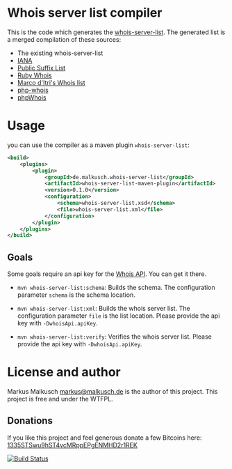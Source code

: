 # Whois server list compiler

This is the code which generates the [whois-server-list](https://github.com/whois-server-list/whois-server-list).
The generated list is a merged compilation of these sources:

* The existing whois-server-list
* [IANA](http://www.iana.org/domains/root/db)
* [Public Suffix List](https://publicsuffix.org/list/effective_tld_names.dat)
* [Ruby Whois](https://github.com/weppos/whois/blob/master/data/tld.json)
* [Marco d'Itri's Whois list](https://raw.githubusercontent.com/rfc1036/whois/next/tld_serv_list)
* [php-whois](https://raw.githubusercontent.com/regru/php-whois/master/src/Phois/Whois/whois.servers.json)
* [phpWhois](https://raw.githubusercontent.com/phpWhois/phpWhois/master/src/whois.servers.php)


# Usage

you can use the compiler as a maven plugin `whois-server-list`:

```xml
<build>
    <plugins>
        <plugin>
            <groupId>de.malkusch.whois-server-list</groupId>
            <artifactId>whois-server-list-maven-plugin</artifactId>
            <version>0.1.0</version>
            <configuration>
                <schema>whois-server-list.xsd</schema>
                <file>whois-server-list.xml</file>
            </configuration>
        </plugin>
    </plugins>
</build>
```

## Goals

Some goals require an api key for the [Whois API](http://whois-api.domaininformation.de/). You can get it 
there.

* `mvn whois-server-list:schema`: Builds the schema. The configuration parameter
  `schema` is the schema location.

* `mvn whois-server-list:xml`: Builds the whois server list. The configuration
  parameter `file` is the list location. Please provide the api key with `-DwhoisApi.apiKey`.
  
* `mvn whois-server-list:verify`: Verifies the whois server list.
  Please provide the api key with `-DwhoisApi.apiKey`.


# License and author

Markus Malkusch <markus@malkusch.de> is the author of this project. This project is free and under the WTFPL.

## Donations

If you like this project and feel generous donate a few Bitcoins here:
[1335STSwu9hST4vcMRppEPgENMHD2r1REK](bitcoin:1335STSwu9hST4vcMRppEPgENMHD2r1REK)

[![Build Status](https://travis-ci.org/whois-server-list/whois-server-list-maven-plugin.svg?branch=master)](https://travis-ci.org/whois-server-list/whois-server-list-maven-plugin)
